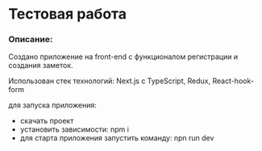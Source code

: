 # **Тестовая работа**

### Описание:
Создано приложение на front-end с функционалом регистрации и создания заметок.

Использован стек технологий:
Next.js c TypeScript, Redux, React-hook-form

для запуска приложения:

- скачать проект
- установить зависимости: npm i
- для старта приложения запустить команду: npn run dev